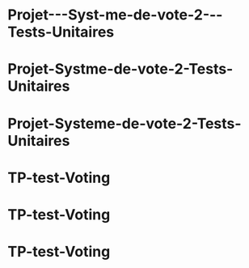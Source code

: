 # Projet---Syst-me-de-vote-2---Tests-Unitaires
# Projet-Systme-de-vote-2-Tests-Unitaires
# Projet-Systeme-de-vote-2-Tests-Unitaires
# TP-test-Voting
# TP-test-Voting
# TP-test-Voting
